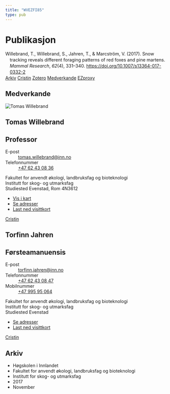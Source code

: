 ```yaml
---
title: "WVEZFI85"
type: pub
---
```

<h1>Publikasjon</h1>
<article id="csl-bib-container-WVEZFI85" class="csl-bib-container">
  <div class="csl-bib-body" style="line-height: 1.35; padding-left: 1em; text-indent:-1em;">
  <div class="csl-entry">Willebrand, T., Willebrand, S., Jahren, T., &amp; Marcstr&#xF6;m, V. (2017). Snow tracking reveals different foraging patterns of red foxes and pine martens. <i>Mammal Research</i>, <i>62</i>(4), 331&#x2013;340. <a href="https://doi.org/10.1007/s13364-017-0332-2">https://doi.org/10.1007/s13364-017-0332-2</a></div>
</div>
  <div class="csl-bib-buttons">
    <a href="#taxonomy-article-WVEZFI85" class="csl-bib-button">Arkiv</a>
    <a href alt="Cristin URL" class="csl-bib-button">Cristin</a>
    <a href alt="Zotero URL" class="csl-bib-button">Zotero</a>
    <a href="#contributors-article-WVEZFI85" class="csl-bib-button">Medverkande</a>
    <a href="http://ezproxy.inn.no/login?url=https://doi.org/10.1007/s13364-017-0332-2" class="csl-bib-button">EZproxy</a>
  </div>
  <div id="csl-bib-meta-container-WVEZFI85"></div>
</article>
<div id="csl-bib-meta-WVEZFI85" class="csl-bib-meta">
  <article id="contributors-article-WVEZFI85" class="contributors-article">
    <h1>Medverkande</h1>
    <div class="personas">
<div class="vrtx-hinn-person-card">
<div class="photo">
<img src="https://www.inn.no/bilder-ansatte/thomas-willebrand.jpg" alt="Tomas Willebrand" loading="lazy">
</div>
<div class="info">
<hgroup><h1>Tomas Willebrand</h1>
<h2>Professor</h2>
</hgroup><dl>
<dt>E-post</dt>
<dd>
<a href="mailto:tomas.willebrand@inn.no">tomas.willebrand@inn.no</a>
</dd>
<dt>Telefonnummer</dt>
<dd><a href="tel:+4762430836">
+47 62 43 08 36
</a></dd>
</dl>
<p>
Fakultet for anvendt økologi, landbruksfag og bioteknologi<br>
Institutt for skog- og utmarksfag<br>
Studiested Evenstad,
Rom 4N3612
</p>
<ul class="vrtx-hinn-links">
<li><a href="https://www.google.com/maps?q=60.88085,11.53750">Vis i kart</a></li>
<li><a href="https://www.inn.no/finn-en-ansatt/tomas-willebrand.html#vrtx-hinn-addresses">Se adresser</a></li>
<li><a href="https://www.inn.no/finn-en-ansatt/tomas-willebrand.html?vrtx=vcf">Last ned visittkort</a></li>
</ul>
</div>
</div>
<a href="https://app.cristin.no/persons/show.jsf?id=328268" alt="Cristin URL" class="personas-cristin">Cristin</a>
</div> <div class="personas">
<div class="vrtx-hinn-person-card">
<div class="photo">
<i class="lar la-user-circle missing-person"></i>
</div>
<div class="info">
<hgroup><h1>Torfinn Jahren</h1>
<h2>Førsteamanuensis</h2>
</hgroup><dl>
<dt>E-post</dt>
<dd>
<a href="mailto:torfinn.jahren@inn.no">torfinn.jahren@inn.no</a>
</dd>
<dt>Telefonnummer</dt>
<dd><a href="tel:+4762430847">
+47 62 43 08 47
</a></dd>
<dt>Mobilnummer</dt>
<dd><a href="tel:+4799595064">
+47 995 95 064
</a></dd>
</dl>
<p>
Fakultet for anvendt økologi, landbruksfag og bioteknologi<br>
Institutt for skog- og utmarksfag<br>
Studiested Evenstad
</p>
<ul class="vrtx-hinn-links">
<li><a href="https://www.inn.no/finn-en-ansatt/torfinn-jahren.html#vrtx-hinn-addresses">Se adresser</a></li>
<li><a href="https://www.inn.no/finn-en-ansatt/torfinn-jahren.html?vrtx=vcf">Last ned visittkort</a></li>
</ul>
</div>
</div>
<a href="https://app.cristin.no/persons/show.jsf?id=502555" alt="Cristin URL" class="personas-cristin">Cristin</a>
</div>
  </article>
  <article id="taxonomy-article-WVEZFI85" class="taxonomy-article">
    <h1>Arkiv</h1>
    <ul>
      <li>Høgskolen i Innlandet</li>
      <li>Fakultet for anvendt økologi, landbruksfag og bioteknologi</li>
      <li>Institutt for skog- og utmarksfag</li>
      <li>2017</li>
      <li>November</li>
    </ul>
  </article>
</div>
